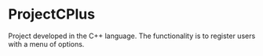 # ProjectCPlus
Project developed in the C++ language. The functionality is to register users with a menu of options.
